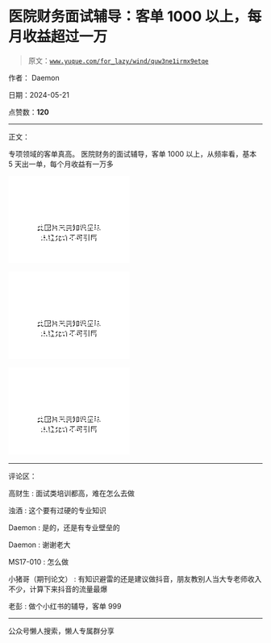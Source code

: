 # 医院财务面试辅导：客单 1000 以上，每月收益超过一万

> 原文：[`www.yuque.com/for_lazy/wind/quw3ne1irmx9etqe`](https://www.yuque.com/for_lazy/wind/quw3ne1irmx9etqe)

作者： Daemon

日期：2024-05-21

点赞数：**120**

* * *

正文：

专项领域的客单真高。 医院财务的面试辅导，客单 1000 以上，从频率看，基本 5 天出一单，每个月收益有一万多

![](img/49bcece50d4590723f1a194cddd98f63.png)

![](img/5424717440b98945a26e64773684bc9f.png)

![](img/087d93577b8d30d0f0d98db93ac120ee.png)

* * *

评论区：

高财生 : 面试类培训都高，难在怎么去做

浊酒 : 这个要有过硬的专业知识

Daemon : 是的，还是有专业壁垒的

Daemon : 谢谢老大

MS17-010 : 怎么做

小猪哥（期刊论文） : 有知识避雷的还是建议做抖音，朋友教别人当大专老师收入不少，计算下来抖音的流量最爆

老彭 : 做个小红书的辅导，客单 999

* * *

公众号懒人搜索，懒人专属群分享